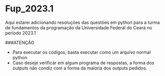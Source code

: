 # Fup_2023.1
Aqui estarei adicionando resoluções das questões em python para a turma de fundamentos da programação da Universidade Federal do Ceará no período 2023.1

###ATENÇÃO
- Para executar os códigos, basta executar como um arquivo normal python
- Caso deseje verificar em algum programa de respostas, a forma dos outputs não condiz com a forma da maioria dos outputs pedidos.
